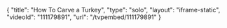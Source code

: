 {
    "title": "How To Carve a Turkey",
    "type": "solo",
    "layout": "iframe-static",
    "videoId": "111179891",
    "url": "\/tvpembed\/111179891"
}